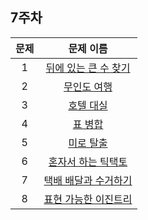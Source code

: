 <br/><br/>

## 7주차 

| 문제 | 문제 이름 |
|:------:|:---------:|
| 1 | [뒤에 있는 큰 수 찾기](https://school.programmers.co.kr/learn/courses/30/lessons/154539) |
| 2 | [무인도 여행](https://school.programmers.co.kr/learn/courses/30/lessons/154540) |
| 3 | [호텔 대실](https://school.programmers.co.kr/learn/courses/30/lessons/155651) |
| 4 | [표 병합](https://school.programmers.co.kr/learn/courses/30/lessons/150366) |
| 5 | [미로 탈출](https://school.programmers.co.kr/learn/courses/30/lessons/159993) |
| 6 | [혼자서 하는 틱택토](https://school.programmers.co.kr/learn/courses/30/lessons/160585) |
| 7 | [택배 배달과 수거하기](https://school.programmers.co.kr/learn/courses/30/lessons/169198) |
| 8 | [표현 가능한 이진트리](https://school.programmers.co.kr/learn/courses/30/lessons/150367) |

<br/><br/>
